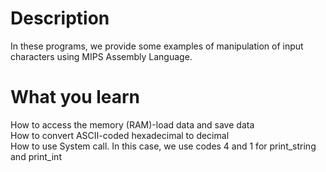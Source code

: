 # Description
In these programs, we provide some examples of manipulation of input characters using MIPS Assembly Language.

# What you learn
How to access the memory (RAM)-load data and save data <br />
How to convert ASCII-coded hexadecimal to decimal <br />
How to use System call. In this case, we use codes 4 and 1 for print_string and print_int <br />
